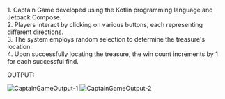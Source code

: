 <br>
1. Captain Game developed using the Kotlin programming language and Jetpack Compose.
<br>
2. Players interact by clicking on various buttons, each representing different directions.
<br>
3. The system employs random selection to determine the treasure's location.
<br>
4. Upon successfully locating the treasure, the win count increments by 1 for each successful find.

OUTPUT: 

![CaptainGameOutput-1](https://github.com/champvk/Captain-Game/assets/141885676/0a84958a-8e4d-43a1-b997-4b49a30cbe0f)
![CaptainGameOutput-2](https://github.com/champvk/Captain-Game/assets/141885676/e745ca88-2c41-41f9-b1e2-4bd20aafe56b)

